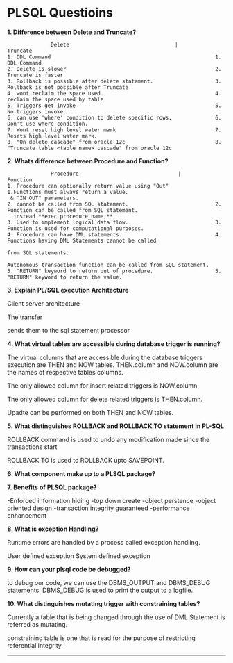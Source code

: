 # PLSQL Questioins

**1. Difference between Delete and Truncate?**

                  Delete                                  |                      Truncate
    1. DDL Command                                                     1. DDL Command
    2. Delete is slower                                                2. Truncate is faster
    3. Rollback is possible after delete statement.                    3. Rollback is not possible after Truncate
    4. wont reclaim the space used.                                    4. reclaim the space used by table
    5. Triggers get invoke                                             5. No triggers invoke.
    6. can use 'where' condition to delete specific rows.              6. Don't use where condition.
    7. Wont reset high level water mark                                7. Resets high level water mark.
    8. "On delete cascade" from oracle 12c                             8. "Truncate table <table name> cascade" from oracle 12c

**2. Whats difference between Procedure and Function?**

                  Procedure                                |                      Function
    1. Procedure can optionally return value using "Out"               1.Functions must always return a value.
     & "IN OUT" parameters.
    2. cannot be called from SQL statement.                            2. Function can be called from SQL statement.
      instead **exec procedure_name;**
    3. Used to implement logical data flow.                            3. Function is used for computational purposes.
    4. Procedure can have DML statements.                              4. Functions having DML Statements cannot be called
                                                                          from SQL statements.
                                                                          Autonomous transaction function can be called from SQL statement.
    5. "RETURN" keyword to return out of procedure.                    5. "RETURN" keyword to return the value.


    

**3. Explain PL/SQL execution Architecture**

  Client server architecture

  The transfer
  
  sends them to the sql statement processor

**4. What virtual tables are accessible during database trigger is running?**

  The virtual columns that are accessible during the database triggers execution are THEN and NOW tables. THEN.column and NOW.column are the names of respective tables columns.

  The only allowed column for insert related triggers is NOW.column

  The only allowed column for delete related triggers is THEN.column.

  Upadte can be performed on both THEN and NOW tables.

**5. What distinguishes ROLLBACK and ROLLBACK TO statement in PL-SQL**

  ROLLBACK command is used to undo any modification made since the transactions start

  ROLLBACK TO is used to ROLLBACK upto SAVEPOINT.

**6. What component make up to a PLSQL package?**

**7. Benefits of PLSQL package?**

   -Enforced information hiding
   -top down create
   -object perstence
   -object oriented design
   -transaction integrity guaranteed
   -performance enhancement

**8. What is exception Handling?**

  Runtime errors are handled by a process called exception handling.

  User defined exception
  System defined exception

**9. How can your plsql code be debugged?**

  to debug our code, we can use the DBMS_OUTPUT and DBMS_DEBUG statements.
  DBMS_DEBUG is used to print the output to a logfile.

**10. What distinguishes mutating trigger with constraining tables?**

  Currently a table that is being changed through the use of DML Statement is referred as mutating.

  constraining table is one that is read for the purpose of restricting referential integrity.

****

  
